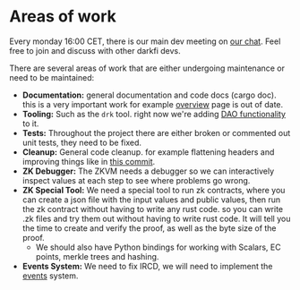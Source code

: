 # Areas of work

Every monday 16:00 CET, there is our main dev meeting on
[our chat](https://darkrenaissance.github.io/darkfi/misc/ircd/ircd.html).
Feel free to join and discuss with other darkfi devs.

There are several areas of work that are either undergoing maintenance 
or need to be maintained:

* **Documentation:** general documentation and code docs (cargo doc). this is a very 
  important work for example [overview](https://darkrenaissance.github.io/darkfi/architecture/overview.html) 
  page is out of date.
* **Tooling:** Such as the `drk` tool. right now 
  we're adding [DAO functionality](https://github.com/darkrenaissance/darkfi/blob/master/src/contract/dao/wallet.sql) 
  to it.
* **Tests:** Throughout the project there are either broken or commented out unit tests, they need to be fixed.
* **Cleanup:** General code cleanup. for example flattening headers and improving things like in 
  [this commit](https://github.com/darkrenaissance/darkfi/commit/9cd9c3113eed1b5f0bcad2ee449ef926d0908d55).
* **ZK Debugger:** The ZKVM needs a debugger so we can interactively inspect values 
  at each step to see where problems go wrong.
* **ZK Special Tool:** We need a special tool to run zk contracts, where you can create 
  a json file with the input values and public values, then run the zk 
  contract without having to write any rust code. so you can write .zk 
  files and try them out without having to write rust code. It will tell 
  you the time to create and verify the proof, as well as the byte size of 
  the proof.
  * We should also have Python bindings for working with Scalars, EC points, merkle trees and hashing.
* **Events System:** We need to fix IRCD, we will need to implement the 
  [events](https://darkrenaissance.github.io/darkfi/misc/event_graph/event_graph.html) system.
